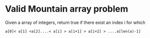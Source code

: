 # Valid Mountain array problem

Given a array of integers, return true if there exist an index i for which 

```
a[0]< a[1] <a[2]....< a[i] > a[i+1] > a[i+2] > ....a[len(a)-1]

```

